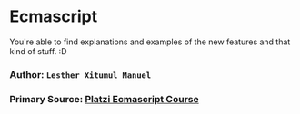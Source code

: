 # Ecmascript

You're able to find explanations and examples of the new features and that kind of stuff. :D

### Author: `Lesther Xitumul Manuel`
### Primary Source: [Platzi Ecmascript Course](https://platzi.com/cursos/ecmascript-6/)
